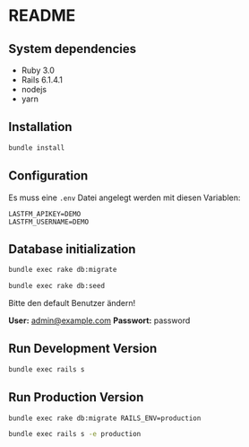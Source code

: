 # README

## System dependencies
- Ruby 3.0
- Rails 6.1.4.1
- nodejs
- yarn

## Installation
```bash
bundle install
```

## Configuration

Es muss eine `.env` Datei angelegt werden mit diesen Variablen:
```
LASTFM_APIKEY=DEMO
LASTFM_USERNAME=DEMO
```

## Database initialization

```bash
bundle exec rake db:migrate
```
```bash
bundle exec rake db:seed
```

Bitte den default Benutzer ändern!

**User:** admin@example.com
**Passwort:** password

## Run Development Version

```bash
bundle exec rails s
```

## Run Production Version

```bash
bundle exec rake db:migrate RAILS_ENV=production
```

```bash
bundle exec rails s -e production
```
